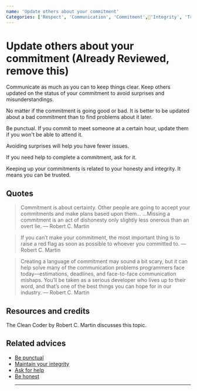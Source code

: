 ```yaml
---
name: 'Update others about your commitment'
Categories: ['Respect', 'Communication', 'Commitment','Integrity', 'Truth', 'Trust', 'Honesty']
---
```

# Update others about your commitment (Already Reviewed, remove this)

Communicate as much as you can to keep things clear. Keep others updated on the status of your commitment to avoid surprises and misunderstandings.

No matter if the commitment is going good or bad. It is better to be updated about a bad commitment than to find problems about it later.

Be punctual. If you commit to meet someone at a certain hour, update them if you won't be able to attend it.

Avoiding surprises will help you have fewer issues.

If you need help to complete a commitment, ask for it.

Keeping up your commitments is related to your honesty and integrity. It means you can be trusted.

## Quotes

> Commitment is about certainty. Other people are going to accept your commitments and make plans based upon them... ...Missing a commitment is an act of dishonesty only slightly less onerous than an overt lie. ― Robert C. Martin

> If you can’t make your commitment, the most important thing is to raise a red flag as soon as possible to whoever you committed to. ― Robert C. Martin

> Creating a language of commitment may sound a bit scary, but it can help solve many of the communication problems programmers face today—estimations, deadlines, and face-to-face communication mishaps. You’ll be taken as a serious developer who lives up to their word, and that’s one of the best things you can hope for in our industry. ― Robert C. Martin

## Resources and credits

The Clean Coder by Robert C. Martin discusses this topic.

## Related advices

- [Be punctual](../Be%20punctual/index.md)
- [Maintain your integrity](../Maintain%20your%20integrity/index.md)
- [Ask for help](../Ask%20for%20help/index.md)
- [Be honest](../Be%20honest/index.md)<hr/><br/>